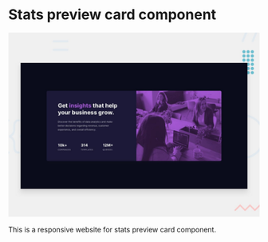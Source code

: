 #  Stats preview card component

![Design preview for the Stats preview card component coding challenge](./design/desktop-preview.jpg)

This is a responsive website for stats preview card component.
